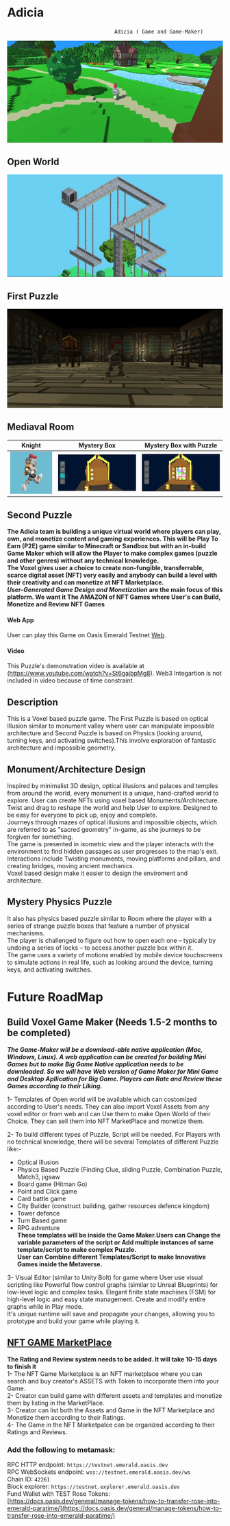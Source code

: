 # Adicia
                                       Adicia ( Game and Game-Maker)
                                                  
![Open World](https://github.com/adi99/Adicia/blob/master/Voxel%20First.jpg)
## Open World
![First Puzzle](https://github.com/adi99/Adicia/blob/master/Puzzle.jpg)
## First Puzzle
![Mediaval](https://github.com/adi99/Adicia/blob/master/Voxel%20Second.jpg)
## Mediaval Room
Knight | Mystery Box              |  Mystery Box with Puzzle
:-------------------------:|:-------------------------:|:-------------------------:
![](https://github.com/adi99/Adicia/blob/master/0_Uqlbjsp_fuNVFEBO.gif) |  ![](https://github.com/adi99/Adicia/blob/master/Puzzle2.jpg)  |  ![](https://github.com/adi99/Adicia/blob/master/Puzzle3.jpg)
## Second Puzzle
<b> The Adicia team is building a unique virtual world where players can play, own, and monetize content and gaming experiences. This will be Play To Earn (P2E) game similar to Minecraft or Sandbox but with an in-build Game Maker which will allow the Player to make complex games (puzzle and other genres) without any technical knowledge.</b> <br />
<b>The Voxel gives user a choice to create non-fungible, transferrable, scarce digital asset (NFT) very easily and anybody can build a level with their creativity and can monetize at NFT Marketplace.</b><br/>
<b> <i>User-Generated Game Design and Monetization</i> are the main focus of this platform. We want it The AMAZON of NFT Games where User's can Build, Monetize and Review NFT Games</b>

#### Web App
User can play this Game on Oasis Emerald Testnet [Web](https://adikia.netlify.app/). <br />
 
#### Video
This Puzzle's demonstration video is available at (https://www.youtube.com/watch?v=St6gajbpMg8). Web3 Integartion is not included in video because of time constraint.
## Description
This is a Voxel based puzzle game. The First Puzzle is based on optical Illusion similar to monument valley where user can manipulate impossible architecture and Second Puzzle is based on Physics (looking around, turning keys, and activating switches).This involve exploration of fantastic architecture and impossible geometry.

## Monument/Architecture Design
Inspired by minimalist 3D design, optical illusions and palaces and temples from around the world, every monument is a unique, hand-crafted world to explore. User can create NFTs using voxel based Monuments/Architecture. <br />
Twist and drag to reshape the world and help User to explore. Designed to be easy for everyone to pick up, enjoy and complete. <br />
Journeys through mazes of optical illusions and impossible objects, which are referred to as "sacred geometry" in-game, as she journeys to be forgiven for something.<br />
The game is presented in isometric view and the player interacts with the environment to find hidden passages as user progresses to the map's exit. <br />
Interactions include Twisting monuments, moving platforms and pillars, and creating bridges, moving ancient mechanics. <br />
Voxel based design make it easier to design the enviroment and architecture. 

## Mystery Physics Puzzle
It also has physics based puzzle similar to Room where the player with a series of strange puzzle boxes that feature a number of physical mechanisms. <br />
The player is challenged to figure out how to open each one – typically by undoing a series of locks – to access another puzzle box within it. <br />
The game uses a variety of motions enabled by mobile device touchscreens to simulate actions in real life, such as looking around the device, turning keys, and activating switches. 

# Future RoadMap
## Build Voxel Game Maker (Needs 1.5-2 months to be completed)
<b><i> The Game-Maker will be a download-able native application (Mac, Windows, Linux). A web application can be created for building Mini Games but to make Big Game Native application needs to be downloaded. So we will have Web version of Game Maker for Mini Game and Desktop Apllication for Big Game. Players can Rate and Review these Games according to their Liking.</i></b> <br/>

1- Templates of Open world will be available which can costomized according to User's needs. They can also import Voxel Assets from any voxel editor or from web and can Use them to make Open World of their Choice. They can sell them into NFT MarketPlace and monetize them.

2- To build different types of Puzzle, Script will be needed. For Players with no technical knowledge, there will be several Templates of different Puzzle like:- <br/>
-  Optical Illusion <br />
-  Physics Based Puzzle (Finding Clue, sliding Puzzle, Combination Puzzle, Match3, jigsaw <br />
-  Board game (Hitman Go) <br />
-  Point and Click game <br />
-  Card battle game <br />
-  City Builder (construct building, gather resources defence kingdom) <br />
-  Tower defence <br />
-  Turn Based game <br />
- RPG adventure <br />
<b>These templates will be inside the Game Maker.Users can Change the variable parameters of the script or Add multiple instances of same template/script to make complex Puzzle.</b> <br />
<b>User can Combine different Templates/Script to make Innovative Games inside the Metaverse.</b>

3- Visual Editor (similar to Unity Bolt) for game where User use visual scripting like Powerful flow control graphs (similar to Unreal Blueprints) for low-level logic and complex tasks. Elegant finite state machines (FSM) for high-level logic and easy state management. Create and modify entire graphs while in Play mode. <br />
It's  unique runtime will save and propagate your changes, allowing you to prototype and build your game while playing it. <br />

## [NFT GAME MarketPlace](https://github.com/adi99/NFT_Market)
<b> The Rating and Review system needs to be added. It will take 10-15 days to finish it </b> <br />
1- The NFT Game Marketplace is an NFT marketplace where you can search and buy creator's ASSETS with Token to incorporate them into your Game. <br />
2- Creator can build game with different assets and templates and monetize them by listing in the MarketPlace. <br />
3- Creator can list both the Assets and Game in the NFT Marketplace and Monetize them according to their Ratings.<br />
4- The Game in the NFT Marketpalce can be organized according to their Ratings and Reviews.

### Add the following to metamask:
RPC HTTP endpoint: `https://testnet.emerald.oasis.dev`<br />
RPC WebSockets endpoint: `wss://testnet.emerald.oasis.dev/ws` <br />
Chain ID: `42261`<br />
Block explorer: `https://testnet.explorer.emerald.oasis.dev`<br />
Fund Wallet with TEST Rose Tokens: [https://docs.oasis.dev/general/manage-tokens/how-to-transfer-rose-into-emerald-paratime/](https://docs.oasis.dev/general/manage-tokens/how-to-transfer-rose-into-emerald-paratime/)




